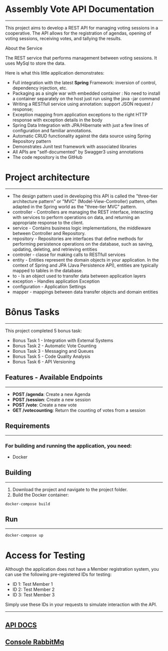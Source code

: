 # Assembly Vote API Documentation
___

This project aims to develop a REST API for managing voting sessions in a cooperative. The API allows for the registration of agendas, opening of voting sessions, receiving votes, and tallying the results.

About the Service

The REST service that performs management between voting sessions. It uses MySql to store the data.

Here is what this little application demonstrates:

* Full integration with the latest  **Spring** Framework: inversion of control, dependency injection, etc.
* Packaging as a single war with embedded container : No need to install a container separately on the host just run using the java -jar command
* Writing a RESTfull service using annotation: support JSON request / response;
* Exception mapping from application exceptions to the right HTTP response with exception details in the body
* Spring Data Integration with JPA/Hibernate with just a few lines of configuration and familiar annotations.
* Automatic CRUD functionality against the data source using Spring Repository pattern
* Demonstrates Junit test framework with associated libraries
* All APIs are "self-documented" by Swagger3 using annotations
* The code repository is the GitHub


# Project architecture

---
* The design pattern used in developing this API is called the "three-tier architecture pattern" or "MVC" (Model-View-Controller) pattern, often adapted in the Spring world as the "three-tier MVC" pattern.
* controller - Controllers are managing the REST interface, interacting with services to perform operations on data, and returning an appropriate response to the client.
* service - Contains business logic implementations, the middleware between Controller and Repository.
* repository - Repositories are interfaces that define methods for performing persistence operations on the database, such as saving, updating, deleting, and retrieving entities
* controler - classe for making calls to RESTfull services
* entity - Entities represent the domain objects in your application. In the context of Spring and JPA (Java Persistence API), entities are typically mapped to tables in the database.
* to - Is an object used to transfer data between application layers
* exception - Handles application Exception
* configuration - Application Settings
* mapper - mappings between data transfer objects and domain entities

# Bônus Tasks

---

This project completed 5 bonus task:

* Bonus Task 1 - Integration with External Systems
* Bonus Task 2 - Automatic Vote Counting
* Bonus Task 3 - Messaging and Queues
* Bonus Task 5 - Code Quality Analysis
* Bonus Task 6 - API Versioning


## Features - Available Endpoints
___

* **POST /agenda**: Create a new Agenda
* **POST /session**: Create a new session
* **POST /vote**: Create a new vote
* **GET /votecounting**: Return the counting of votes from a session

## Requirements
___

### For building and running the application, you need:
* Docker

## Building
___

1. Download the project and navigate to the project folder.
2. Build the Docker container:

``` docker-compose build ```

## Run

---
```docker-compose up ```


# Access for Testing
Although the application does not have a Member registration system, you can use the following pre-registered IDs for testing:

* ID 1: Test Member 1
* ID 2: Test Member 2
* ID 3: Test Member 3

Simply use these IDs in your requests to simulate interaction with the API.

---


## [API DOCS](http://localhost:8080/swagger-ui/index.html#/assembly-controller/findVoteCounting)

## [Console RabbitMq](http://localhost:15672)

